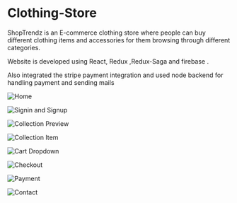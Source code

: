# Clothing-Store
ShopTrendz is an E-commerce clothing store where people can buy different clothing items and accessories for them browsing through different categories.

Website is developed using React, Redux ,Redux-Saga and firebase .

Also integrated the stripe payment integration and used node backend for handling payment and sending mails

![Home](https://user-images.githubusercontent.com/32682542/95718464-1f98e280-0c8c-11eb-9f53-6800470dc474.png)

![Signin and Signup ](https://user-images.githubusercontent.com/32682542/95719203-2116da80-0c8d-11eb-9804-c7a70508aa5a.png)

![Collection Preview](https://user-images.githubusercontent.com/32682542/95718935-c2516100-0c8c-11eb-94c4-efb4c30e008f.png)

![Collection Item](https://user-images.githubusercontent.com/32682542/95720860-69cf9300-0c8f-11eb-81aa-eeaaae8ed465.png)

![Cart Dropdown](https://user-images.githubusercontent.com/32682542/95719262-2ecc6000-0c8d-11eb-9edb-e682af942c80.png)

![Checkout](https://user-images.githubusercontent.com/32682542/95719336-4ad00180-0c8d-11eb-971b-1920c4aded80.png)

![Payment](https://user-images.githubusercontent.com/32682542/95719376-57ecf080-0c8d-11eb-8b92-2232877d206d.png)

![Contact](https://user-images.githubusercontent.com/32682542/95719139-093f5680-0c8d-11eb-8eb0-a8f42b33eb45.png)


